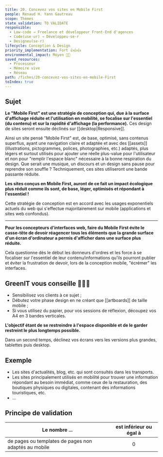```yaml
---
title: 20. Concevez vos sites en Mobile First
people: Renaud H. Yann Gautreau
scope: Thèmes
state_validation: TO VALIDATE
responsible:
  - Low-code → Freelance et développeur Front-End d'agences
  - Code(use·ur) → Développeu·se·r
  - Designeu(se·r)
lifecycle: Conception & Design
priority_implementation: Fort 👍👍👍
environmental_impact: Moyen 🌱🌱
saved_resources:
  - Processeur
  - Mémoire vive
  - Réseau
path: /fiches/20-concevez-vos-sites-en-mobile-First
toIndex: true
---
```


## Sujet

**Le "Mobile First" est une stratégie de conception qui, due à la surface d'affichage réduite et l'utilisation en mobilité, se focalise sur l'essentiel (du contenu) et sur la rapidité d'affichage (la performance).** Ces design de sites seront ensuite déclinés sur [[desktop|Responsive]].

Ainsi un site pensé "Mobile First" est, de base, optimisé, sans contenus superflus, ayant une navigation claire et adaptée et avec des [[assets]] (illustrations, pictogrammes, polices, photographies, etc.) adaptés, plus légers et surtout utilisés pour ajouter une réelle plus-value pour l'utilisateur et non pour "remplir l'espace blanc" nécessaire à la bonne respiration du design. Que serait une musique, un discours et un design sans pause pour reprendre son souffle ?
Techniquement, ces sites utiliseront une bande passante réduite.

**Les sites conçus en Mobile First, auront de ce fait un impact écologique plus réduit comme ils sont, de base, léger, optimisés et répondant à l'essentiel !**

Cette stratégie de conception est en accord avec les usages exponentiels actuels du web qui s'effectue majoritairement sur mobile (applications et sites web confondus).

---

**Pour les concepteurs d'interfaces web, faire du Mobile First évite le casse-tête de devoir réagencer tous les éléments que la grande surface d'un écran d'ordinateur a permis d'afficher dans une surface plus réduite.**

Cela questionne dès le début les donneurs d'ordres et les force à se focaliser sur l'essentiel de leur contenu/informations qu'ils pourront publier et éviter la frustration de devoir, lors de la conception mobile, "écrémer" les interfaces.

## GreenIT vous conseille 🌱🌱🌱

- Sensibilisez vos clients à ce sujet ;
- Débutez votre phase design en ne créant que [[artboards]] de taille mobile ;
- Si vous utilisez du papier, pour vos sessions de réflexion, découpez vos A4 en 3 bandes verticales.

**L'objectif étant de se restreindre à l'espace disponible et de le garder restreint le plus longtemps possible.**

Dans un second temps, déclinez vos écrans vers les versions plus grandes, tablettes puis desktop.

## Exemple

- Les sites d'actualités, blog, etc. qui sont consultés dans les transports.
- Les sites principalement utilisés en mobilité pour trouver une information répondant au besoin immédiat, comme ceux de la restauration, des boutiques physiques ou digitales, contenant des informations touristiques, etc.
- ...

## Principe de validation

| Le nombre ...                                        | est inférieur ou égal à |
| ---------------------------------------------------- | :---------------------: |
| de pages ou templates de pages non adaptés au mobile |            0            |
